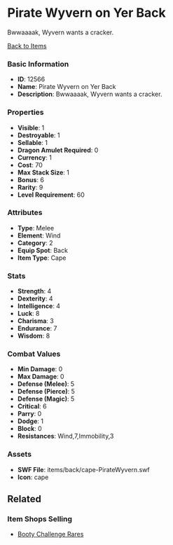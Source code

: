 # Pirate Wyvern on Yer Back

Bwwaaaak, Wyvern wants a cracker.

[Back to Items](../items.md)

### Basic Information

- **ID**: 12566
- **Name**: Pirate Wyvern on Yer Back
- **Description**: Bwwaaaak, Wyvern wants a cracker.

### Properties

- **Visible**: 1
- **Destroyable**: 1
- **Sellable**: 1
- **Dragon Amulet Required**: 0
- **Currency**: 1
- **Cost**: 70
- **Max Stack Size**: 1
- **Bonus**: 6
- **Rarity**: 9
- **Level Requirement**: 60

### Attributes

- **Type**: Melee
- **Element**: Wind
- **Category**: 2
- **Equip Spot**: Back
- **Item Type**: Cape

### Stats

- **Strength**: 4
- **Dexterity**: 4
- **Intelligence**: 4
- **Luck**: 8
- **Charisma**: 3
- **Endurance**: 7
- **Wisdom**: 8

### Combat Values

- **Min Damage**: 0
- **Max Damage**: 0
- **Defense (Melee)**: 5
- **Defense (Pierce)**: 5
- **Defense (Magic)**: 5
- **Critical**: 6
- **Parry**: 0
- **Dodge**: 1
- **Block**: 0
- **Resistances**: Wind,7,Immobility,3

### Assets

- **SWF File**: items/back/cape-PirateWyvern.swf
- **Icon**: cape

## Related

### Item Shops Selling

- [Booty Challenge Rares](../item-shops/414-booty-challenge-rares.md)

